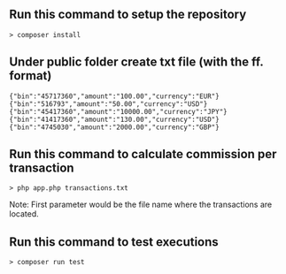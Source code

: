 ## Run this command to setup the repository
```
> composer install
```

## Under public folder create txt file (with the ff. format)
```
{"bin":"45717360","amount":"100.00","currency":"EUR"}
{"bin":"516793","amount":"50.00","currency":"USD"}
{"bin":"45417360","amount":"10000.00","currency":"JPY"}
{"bin":"41417360","amount":"130.00","currency":"USD"}
{"bin":"4745030","amount":"2000.00","currency":"GBP"}
```

## Run this command to calculate commission per transaction
```
> php app.php transactions.txt
```
Note: First parameter would be the file name where the transactions are located.

## Run this command to test executions
```
> composer run test
```


